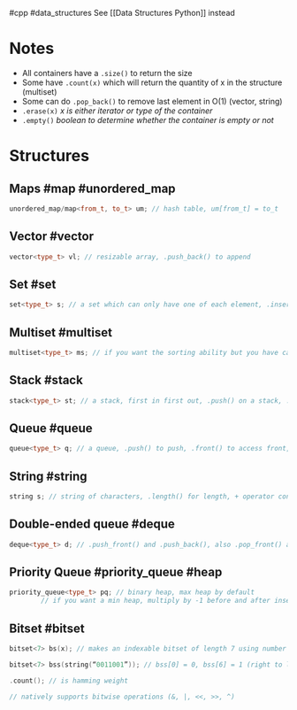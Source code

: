 #cpp #data_structures
See [[Data Structures Python]] instead
# Notes
- All containers have a `.size()` to return the size
- Some have `.count(x)` which will return the quantity of x in the structure (multiset)
- Some can do `.pop_back()` to remove last element in O(1) (vector, string)
- `.erase(x)` *x is either iterator or type of the container*
- `.empty()` *boolean to determine whether the container is empty or not*

# Structures

## Maps #map #unordered_map
```c++
unordered_map/map<from_t, to_t> um; // hash table, um[from_t] = to_t
```
## Vector #vector
```c++
vector<type_t> vl; // resizable array, .push_back() to append
```
## Set #set
```c++
set<type_t> s; // a set which can only have one of each element, .insert() to add, also automatically sorted, O(log n) insertion
```
## Multiset #multiset
```c++
multiset<type_t> ms; // if you want the sorting ability but you have can more than one of something
```
## Stack #stack
```c++
stack<type_t> st; // a stack, first in first out, .push() on a stack, .top() to access top, .pop() does not return top like in python  
```
## Queue  #queue
```c++
queue<type_t> q; // a queue, .push() to push, .front() to access front, .pop() is the same deal  
```
## String #string
```c++
string s; // string of characters, .length() for length, + operator concatenates  
```
## Double-ended queue #deque
```c++
deque<type_t> d; // .push_front() and .push_back(), also .pop_front() and .pop_back() obviously  
```
## Priority Queue #priority_queue #heap
```c++
priority_queue<type_t> pq; // binary heap, max heap by default  
        // if you want a min heap, multiply by -1 before and after insertion
```
## Bitset #bitset
```c++
bitset<7> bs(x); // makes an indexable bitset of length 7 using number x

bitset<7> bss(string(“0011001”)); // bss[0] = 0, bss[6] = 1 (right to left)

.count(); // is hamming weight

// natively supports bitwise operations (&, |, <<, >>, ^)
```